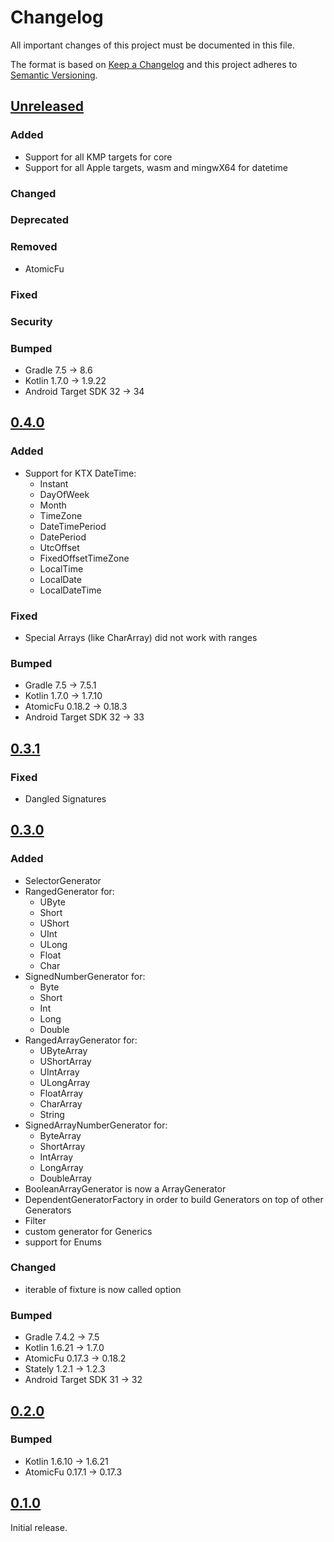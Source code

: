 # Changelog

All important changes of this project must be documented in this file.

The format is based on [Keep a Changelog](http://keepachangelog.com/en/1.0.0/)
and this project adheres to [Semantic Versioning](http://semver.org/spec/v2.0.0.html).

## [Unreleased](https://github.com/bitPogo/kfixture/compare/v0.4.0...main)

### Added

* Support for all KMP targets for core
* Support for all Apple targets, wasm and mingwX64 for datetime

### Changed

### Deprecated

### Removed

* AtomicFu

### Fixed

### Security

### Bumped

* Gradle 7.5 -> 8.6
* Kotlin 1.7.0 -> 1.9.22
* Android Target SDK 32 -> 34


## [0.4.0](https://github.com/bitPogo/kfixture/compare/v0.3.1...v0.4.0)

### Added

* Support for KTX DateTime:
  - Instant
  - DayOfWeek
  - Month
  - TimeZone
  - DateTimePeriod
  - DatePeriod
  - UtcOffset
  - FixedOffsetTimeZone
  - LocalTime
  - LocalDate
  - LocalDateTime

### Fixed

* Special Arrays (like CharArray) did not work with ranges

### Bumped

* Gradle 7.5 -> 7.5.1
* Kotlin 1.7.0 -> 1.7.10
* AtomicFu 0.18.2 -> 0.18.3
* Android Target SDK 32 -> 33

## [0.3.1](https://github.com/bitPogo/kfixture/compare/v0.3.0...v0.3.1)

### Fixed

* Dangled Signatures

## [0.3.0](https://github.com/bitPogo/kfixture/compare/v0.2.0...v0.3.0)

### Added

* SelectorGenerator
* RangedGenerator for:
  - UByte
  - Short
  - UShort
  - UInt
  - ULong
  - Float
  - Char
* SignedNumberGenerator for:
  - Byte
  - Short
  - Int
  - Long
  - Double
* RangedArrayGenerator for:
  - UByteArray
  - UShortArray
  - UIntArray
  - ULongArray
  - FloatArray
  - CharArray
  - String
* SignedArrayNumberGenerator for:
  - ByteArray
  - ShortArray
  - IntArray
  - LongArray
  - DoubleArray
* BooleanArrayGenerator is now a ArrayGenerator
* DependentGeneratorFactory in order to build Generators on top of other Generators
* Filter
* custom generator for Generics
* support for Enums

### Changed

* iterable of fixture is now called option

### Bumped

* Gradle 7.4.2 -> 7.5
* Kotlin 1.6.21 -> 1.7.0
* AtomicFu 0.17.3 -> 0.18.2
* Stately 1.2.1 -> 1.2.3
* Android Target SDK 31 -> 32

## [0.2.0](https://github.com/bitPogo/kfixture/compare/v0.1.0...v0.2.0)

### Bumped

* Kotlin 1.6.10 -> 1.6.21
* AtomicFu 0.17.1 -> 0.17.3

## [0.1.0](https://github.com/bitPogo/kfixture/compare/releases/tag/v0.1.0)

Initial release.
